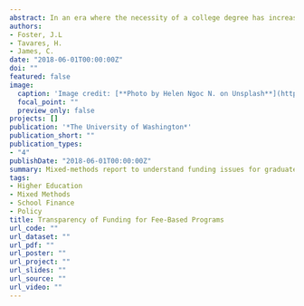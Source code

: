 ```yaml
---
abstract: In an era where the necessity of a college degree has increased, yet the completion rate has decreased (Bound, Lovenheim, & Turner, 2010), universities are faced with the difficulty of ensuring college is affordable and students graduate on time. Attending a higher education institution has almost become as ubiquitous as attending high school (Fry, 2009). With this surge in applications and enrollment, higher education has become a large money-driven marketplace. This report takes a mixed-methods approach to identify and examine the issue of funding for students within the University of Washington’s College of Education.
authors:
- Foster, J.L
- Tavares, H.
- James, C. 
date: "2018-06-01T00:00:00Z"
doi: ""
featured: false
image:
  caption: 'Image credit: [**Photo by Helen Ngoc N. on Unsplash**](https://unsplash.com/s/photos/university-of-washington)'
  focal_point: ""
  preview_only: false
projects: []
publication: '*The University of Washington*'
publication_short: ""
publication_types:
- "4"
publishDate: "2018-06-01T00:00:00Z"
summary: Mixed-methods report to understand funding issues for graduate students attending the University of Washington
tags:
- Higher Education
- Mixed Methods
- School Finance
- Policy
title: Transparency of Funding for Fee-Based Programs
url_code: ""
url_dataset: ""
url_pdf: ""
url_poster: ""
url_project: ""
url_slides: ""
url_source: ""
url_video: ""
---
```


